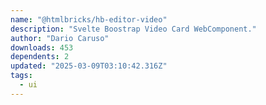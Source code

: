 ```yaml
---
name: "@htmlbricks/hb-editor-video"
description: "Svelte Boostrap Video Card WebComponent."
author: "Dario Caruso"
downloads: 453
dependents: 2
updated: "2025-03-09T03:10:42.316Z"
tags: 
  - ui
---
```

